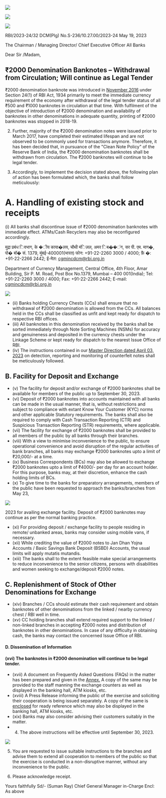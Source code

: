 ![](_page_0_Picture_0.jpeg)

![](_page_0_Picture_1.jpeg)

![](_page_0_Picture_2.jpeg)

RBI/2023-24/32 DCM(Plg) No.S-236/10.27.00/2023-24 May 19, 2023

The Chairman / Managing Director/ Chief Executive Officer All Banks

Dear Sir /Madam,

## **₹2000 Denomination Banknotes – Withdrawal from Circulation; Will continue as Legal Tender**

₹2000 denomination banknote was introduced in [November 2016](https://www.rbi.org.in/Scripts/BS_PressReleaseDisplay.aspx?prid=38522) under Section 24(1) of RBI Act, 1934 primarily to meet the immediate currency requirement of the economy after withdrawal of the legal tender status of all ₹500 and ₹1000 banknotes in circulation at that time. With fulfilment of the objective of introduction of ₹2000 denomination and availability of banknotes in other denominations in adequate quantity, printing of ₹2000 banknotes was stopped in 2018-19.

2. Further, majority of the ₹2000 denomination notes were issued prior to March 2017, have completed their estimated lifespan and are not observed to be commonly used for transactions anymore. Therefore, it has been decided that, in pursuance of the "Clean Note Policy" of the Reserve Bank of India, the ₹2000 denomination banknotes shall be withdrawn from circulation. The ₹2000 banknotes will continue to be legal tender.

3. Accordingly, to implement the decision stated above, the following plan of action has been formulated which, the banks shall follow meticulously:

# **A. Handling of existing stock and receipts**

(i) All banks shall discontinue issue of ₹2000 denomination banknotes with immediate effect. ATMs/Cash Recyclers may also be reconfigured accordingly.

मुद्रा प्रबंध िवभाग, के �ीय काया�लय, चौथी मंिज़ल, अमर िब��ंग, सर पी. एम. माग�, पो� बॉ� सं. 1379, मुंबई-400001(भारत) फोन: +91-22-2260 3000 / 4000; फ़ै �: +91-22-2266 2442; ई-मेल: cgmincdcm@rbi.org.in

Department of Currency Management, Central Office, 4th Floor, Amar Building, Sir P. M. Road, Post Box No.1379, Mumbai – 400 001(India); Tel: +91-22-2260 3000 / 4000; Fax: +91-22-2266 2442; E-mail: cgmincdcm@rbi.org.in

![](_page_1_Picture_0.jpeg)

- (ii) Banks holding Currency Chests (CCs) shall ensure that no withdrawal of ₹2000 denomination is allowed from the CCs. All balances held in the CCs shall be classified as unfit and kept ready for dispatch to respective RBI offices.
- (iii) All banknotes in this denomination received by the banks shall be sorted immediately through Note Sorting Machines (NSMs) for accuracy and genuineness and deposited in the currency chests under the Linkage Scheme or kept ready for dispatch to the nearest Issue Office of RBI.
- (iv) The instructions contained in our [Master Direction dated April 03, 2023](https://www.rbi.org.in/scripts/FS_Notification.aspx?Id=12480&fn=2753&Mode=0) on detection, reporting and monitoring of counterfeit notes shall be meticulously followed.

## **B. Facility for Deposit and Exchange**

- (v) The facility for deposit and/or exchange of ₹2000 banknotes shall be available for members of the public up to September 30, 2023.
- (vi) Deposit of ₹2000 banknotes into accounts maintained with all banks can be made in the usual manner, that is, without restrictions and subject to compliance with extant Know Your Customer (KYC) norms and other applicable Statutory requirements. The banks shall also be required to comply with Cash Transaction Reporting (CTR) and Suspicious Transaction Reporting (STR) requirements, where applicable.
- (vii) The facility for exchange of ₹2000 banknotes shall be provided to all members of the public by all banks through their branches.
- (viii) With a view to minimise inconvenience to the public, to ensure operational convenience and avoid disruption of the regular activities of bank branches, all banks may exchange ₹2000 banknotes upto a limit of ₹20,000/- at a time.
- (ix) Business Correspondents (BCs) may also be allowed to exchange ₹2000 banknotes upto a limit of ₹4000/- per day for an account holder. For this purpose, banks may, at their discretion, enhance the cash holding limits of BCs.
- (x) To give time to the banks for preparatory arrangements, members of the public have been requested to approach the banks/branches from May 23,

![](_page_2_Picture_0.jpeg)

2023 for availing exchange facility. Deposit of ₹2000 banknotes may continue as per the normal banking practice.

- (xi) For providing deposit / exchange facility to people residing in remote/ unbanked areas, banks may consider using mobile vans, if necessary.
- (xii) While crediting the value of ₹2000 notes to Jan Dhan Yojna Accounts / Basic Savings Bank Deposit (BSBD) Accounts, the usual limits will apply mutatis mutandis.
- (xiii) The banks shall to the extent feasible make special arrangements to reduce inconvenience to the senior citizens, persons with disabilities and women seeking to exchange/deposit ₹2000 notes.

## **C. Replenishment of Stock of Other Denominations for Exchange**

- (xiv) Branches / CCs should estimate their cash requirement and obtain banknotes of other denominations from the linked / nearby currency chest / RBI well in time.
- (xv) CC holding branches shall extend required support to the linked / non-linked branches in accepting ₹2000 notes and distribution of banknotes in other denominations. In case of any difficulty in obtaining cash, the banks may contact the concerned Issue Office of RBI.

#### **D. Dissemination of Information**

#### (xvi) **The banknotes in ₹2000 denomination will continue to be legal tender**.

- (xvii) A document on Frequently Asked Questions (FAQs) in the matter has been prepared and given in the [Annex.](https://www.rbi.org.in/Scripts/FAQView.aspx?Id=157) A copy of the same may be provided to the staff manning the exchange counters as well as displayed in the banking hall, ATM kiosks, etc.
- (xviii) A Press Release informing the public of the exercise and soliciting their cooperation is being issued separately. A copy of the same is [enclosed](https://www.rbi.org.in/Scripts/BS_PressReleaseDisplay.aspx?prid=55707) for ready reference which may also be displayed in the banking hall, ATM kiosks, etc.
- (xix) Banks may also consider advising their customers suitably in the matter.
- 4. The above instructions will be effective until September 30, 2023.

![](_page_3_Picture_0.jpeg)

5. You are requested to issue suitable instructions to the branches and advise them to extend all cooperation to members of the public so that the exercise is conducted in a non-disruptive manner, without any inconvenience to the public.

6. Please acknowledge receipt.

Yours faithfully Sd/- (Suman Ray) Chief General Manager in-Charge Encl: As above